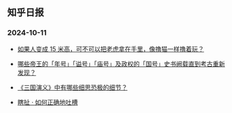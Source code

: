 ## 知乎日报 
### 2024-10-11

+ [如果人变成 15 米高，可不可以把老虎拿在手里，像撸猫一样撸着玩？](https://daily.zhihu.com/story/9776159)

+ [哪些帝王的「年号」「谥号」「庙号」及政权的「国号」史书阙载直到考古重新发现？](https://daily.zhihu.com/story/9776082)

+ [《三国演义》中有哪些细思恐极的细节？](https://daily.zhihu.com/story/9776085)

+ [瞎扯 · 如何正确地吐槽](https://daily.zhihu.com/story/9776075)

